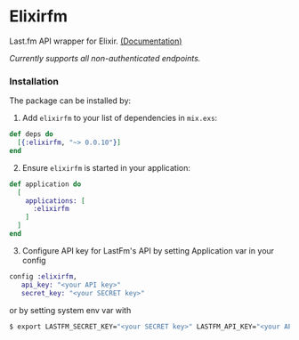# Elixirfm

Last.fm API wrapper for Elixir. [(Documentation)](https://hexdocs.pm/elixirfm/)

_Currently supports all non-authenticated endpoints._

### Installation

The package can be installed by:

1. Add `elixirfm` to your list of dependencies in `mix.exs`:

  ```elixir
  def deps do
    [{:elixirfm, "~> 0.0.10"}]
  end
  ```

2. Ensure `elixirfm` is started in your application:

  ```elixir
  def application do
    [
      applications: [
        :elixirfm
      ]
    ]
  end
  ```

3. Configure API key for LastFm's API by setting Application var in your config

  ```elixir
  config :elixirfm,
     api_key: "<your API key>"
     secret_key: "<your SECRET key>"
  ```

  or by setting system env var with

  ```bash
  $ export LASTFM_SECRET_KEY="<your SECRET key>" LASTFM_API_KEY="<your API key>"
  ```
